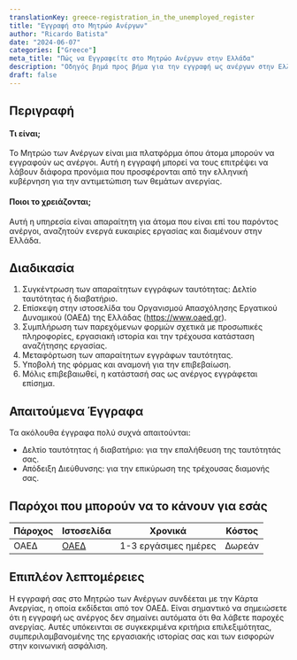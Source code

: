 ```yaml
---
translationKey: greece-registration_in_the_unemployed_register
title: "Εγγραφή στο Μητρώο Ανέργων"
author: "Ricardo Batista"
date: "2024-06-07"
categories: ["Greece"]
meta_title: "Πώς να Εγγραφείτε στο Μητρώο Ανέργων στην Ελλάδα"
description: "Οδηγός βημά προς βήμα για την εγγραφή ως ανέργων στην Ελλάδα και τη χρησιμοποίηση σχετικών παροχών"
draft: false
---
```


## Περιγραφή
#### Τι είναι;
Το Μητρώο των Ανέργων είναι μια πλατφόρμα όπου άτομα μπορούν να εγγραφούν ως ανέργοι. Αυτή η εγγραφή μπορεί να τους επιτρέψει να λάβουν διάφορα προνόμια που προσφέρονται από την ελληνική κυβέρνηση για την αντιμετώπιση των θεμάτων ανεργίας.

#### Ποιοι το χρειάζονται;
Αυτή η υπηρεσία είναι απαραίτητη για άτομα που είναι επί του παρόντος ανέργοι, αναζητούν ενεργά ευκαιρίες εργασίας και διαμένουν στην Ελλάδα.

## Διαδικασία
1. Συγκέντρωση των απαραίτητων εγγράφων ταυτότητας: Δελτίο ταυτότητας ή διαβατήριο.
2. Επίσκεψη στην ιστοσελίδα του Οργανισμού Απασχόλησης Εργατικού Δυναμικού (ΟΑΕΔ) της Ελλάδας (https://www.oaed.gr).
3. Συμπλήρωση των παρεχόμενων φορμών σχετικά με προσωπικές πληροφορίες, εργασιακή ιστορία και την τρέχουσα κατάσταση αναζήτησης εργασίας.
4. Μεταφόρτωση των απαραίτητων εγγράφων ταυτότητας.
5. Υποβολή της φόρμας και αναμονή για την επιβεβαίωση.
6. Μόλις επιβεβαιωθεί, η κατάστασή σας ως ανέργος εγγράφεται επίσημα.

## Απαιτούμενα Έγγραφα
Τα ακόλουθα έγγραφα πολύ συχνά απαιτούνται:
- Δελτίο ταυτότητας ή διαβατήριο: για την επαλήθευση της ταυτότητάς σας.
- Απόδειξη Διεύθυνσης: για την επικύρωση της τρέχουσας διαμονής σας.

## Παρόχοι που μπορούν να το κάνουν για εσάς

| Πάροχος        |     Ιστοσελίδα       |     Χρονικά    |       Κόστος      |
| --------------- |   ---------------    |   :-------------: | :-------------: |
| ΟΑΕΔ            |  [ΟΑΕΔ](https://www.oaed.gr) |  1-3 εργάσιμες ημέρες  |     Δωρεάν    |

## Επιπλέον λεπτομέρειες
Η εγγραφή σας στο Μητρώο των Ανέργων συνδέεται με την Κάρτα Ανεργίας, η οποία εκδίδεται από τον ΟΑΕΔ. Είναι σημαντικό να σημειώσετε ότι η εγγραφή ως ανέργος δεν σημαίνει αυτόματα ότι θα λάβετε παροχές ανεργίας. Αυτές υπόκεινται σε συγκεκριμένα κριτήρια επιλεξιμότητας, συμπεριλαμβανομένης της εργασιακής ιστορίας σας και των εισφορών στην κοινωνική ασφάλιση.
